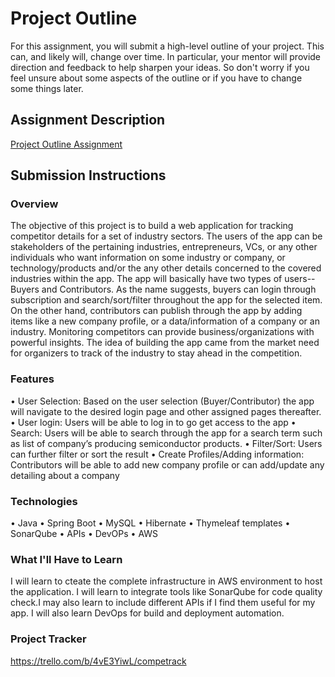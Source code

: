 # Project Outline
For this assignment, you will submit a high-level outline of your project. This can, and likely will, change over time. In particular, your mentor will provide direction and feedback to help sharpen your ideas. So don't worry if you feel unsure about some aspects of the outline or if you have to change some things later.

## Assignment Description
[Project Outline Assignment](https://education.launchcode.org/liftoff/modules/assignments/project-outline)

## Submission Instructions

### Overview
The objective of this project is to build a web application for tracking competitor details for a set of industry sectors. The users of the app can be stakeholders of the pertaining industries, entrepreneurs, VCs, or any other individuals who want information on some industry or company, or technology/products and/or the any other details concerned to the covered industries within the app. The app will basically have two types of users--Buyers and Contributors. As the name suggests, buyers can login through subscription and search/sort/filter throughout the app for the selected item. On the other hand, contributors can publish through the app by adding items like a new company profile, or a data/information of a company or an industry.
Monitoring competitors can provide business/organizations with powerful insights. The idea of building the app came from the market need for organizers to track of the industry to stay ahead in the competition. 

### Features
•	User Selection: Based on the user selection (Buyer/Contributor) the app will navigate to the desired login page and other assigned pages thereafter. 
•	User login: Users will be able to log in to go get access to the app
•	Search: Users will be able to search through the app for a search term such as list of company’s producing semiconductor products. 
•	Filter/Sort: Users can further filter or sort the result
•	Create Profiles/Adding information: Contributors will be able to add new company profile or can add/update any detailing about a company


### Technologies
•	Java
•	Spring Boot
•	MySQL
•	Hibernate
•	Thymeleaf templates
•	SonarQube
•	APIs
•	DevOPs
•	AWS

### What I'll Have to Learn
I will learn to cteate the complete infrastructure in AWS environment to host the application. I will learn to integrate tools like SonarQube for code quality check.I may also learn to include different APIs if I find them useful for my app. I will also learn DevOps for build and deployment automation.
### Project Tracker
https://trello.com/b/4vE3YiwL/competrack
